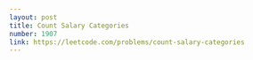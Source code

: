 ```yaml
---
layout: post
title: Count Salary Categories
number: 1907
link: https://leetcode.com/problems/count-salary-categories
---
```

